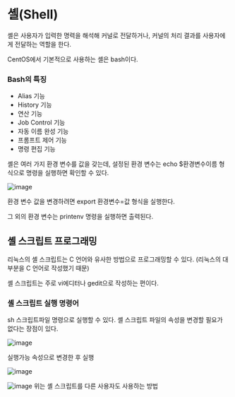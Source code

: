 # 셸(Shell)
셸은 사용자가 입력한 명력을 해석해 커널로 전달하거나, 커널의 처리 결과를 사용자에게 전달하는 역할을 한다.

CentOS에서 기본적으로 사용하는 셸은 bash이다.

### Bash의 특징
* Alias 기능
* History 기능
* 연산 기능
* Job Control 기능
* 자동 이름 완성 기능
* 프롬프트 제어 기능
* 명령 편집 기능

셸은 여러 가지 환경 변수를 값을 갖는데, 설정된 환경 변수는 echo $환경변수이름 형식으로 명령을 실행하면 확인할 수 있다.

![image](https://user-images.githubusercontent.com/82895809/192321745-52375a8f-597e-4c6d-9ec3-11c05987f199.png)

환경 변수 값을 변경하려면 export 환경변수=값 형식을 실행한다. 

그 외의 환경 변수는 printenv 명령을 실행하면 출력된다.

## 셸 스크립트 프로그래밍
리눅스의 셸 스크립트는 C 언어와 유사한 방법으로 프로그래밍할 수 있다. (리눅스의 대부분을 C 언어로 작성했기 때문)

셸 스크립트는 주로 vi에디터나 gedit으로 작성하는 편이다.

### 셸 스크립트 실행 명령어
sh 스크립트파일 명령으로 실행할 수 있다. 셸 스크립트 파일의 속성을 변경할 필요가 없다는 장점이 있다.

![image](https://user-images.githubusercontent.com/82895809/192323906-de9e138d-6c96-4a94-94d6-30dee874fca2.png)

실행가능 속성으로 변경한 후 실행

![image](https://user-images.githubusercontent.com/82895809/192324143-dfceb8c1-7fc5-49b1-8021-be9a153531b9.png)

![image](https://user-images.githubusercontent.com/82895809/192324564-3c2be239-f7af-46f5-8afb-4cd7b1afd354.png)
위는 셸 스크립트를 다른 사용자도 사용하는 방법


